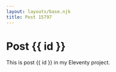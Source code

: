 ```yaml
---
layout: layouts/base.njk
title: Post 15797
---
```


# Post {{ id }}

This is post {{ id }} in my Eleventy project.
